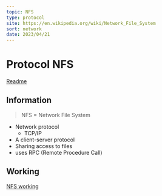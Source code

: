 ```yaml
---
topic: NFS
type: protocol
site: https://en.wikipedia.org/wiki/Network_File_System
sort: network
date: 2023/04/21
---
```


# Protocol NFS
[Readme](../README.md)
## Information

> NFS = Network File System

- Network protocol 
  - TCP/IP
- A client-server protocol 
- Sharing access to files
- uses RPC (Remote Procedure Call)

## Working

[NFS working](https://docs.oracle.com/cd/E19683-01/816-4882/6mb2ipq7l/index.html)
